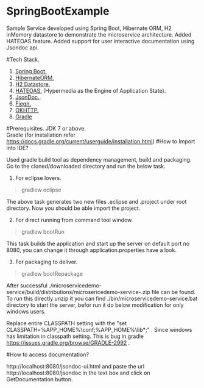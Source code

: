 # SpringBootExample
Sample Service developed using Spring Boot, Hibernate ORM, H2 inMemory datastore to demonstrate the microservice architecture.
Added HATEOAS feature. 
Added support for user interactive documentation using Jsondoc api.

#Tech Stack.
  1. <a href="http://projects.spring.io/spring-boot/">Spring Boot.</a>
  2. <a href="http://hibernate.org/orm/" >HibernateORM. </a>
  3. <a href="http://www.h2database.com/html/main.html">H2 Datastore.</a>
  4. <a href="https://spring.io/understanding/HATEOAS">HATEOAS.</a> (Hypermedia as the Engine of Application State).
  5. <a href="http://jsondoc.org/" >JsonDoc.</a>.
  6. <a href="https://github.com/Netflix/feign/blob/master/README.md">Fiegn.</a>
  7. <a href="http://square.github.io/okhttp/">OKHTTP.</a>
  8. <a href="https://gradle.org/">Gradle</a>

#Prerequisites.
 JDK 7 or above. <br/>
 Gradle (for installation refer https://docs.gradle.org/current/userguide/installation.html)
#How to Import into IDE?
 
 Used gradle build tool as dependency management, build and packaging. Go to the cloned/downloaded directory and run the below task.

1. For eclipse lovers.

 >gradlew eclipse 
 
 The above task generates two new files .eclipse and .project under root directory. Now you should be able import the project.

2. For direct running from command tool window.
 >gradlew bootRun
 
  This task builds the application and start up  the server on default port no 8080, you can change it through application.properties have a look.

3. For packaging to deliver.
 >gradlew bootRepackage
  
  After successful ./microservicedemo-service/build/distributions/microsericedemo-service-<version>.zip file can be found. To run this directly unzip it you can find ./bin/microservicedemo-service.bat directory to start the server, befor run it do below modification for only windows users.

 Replace entire CLASSPATH setting with the "set CLASSPATH=%APP_HOME%\conf;%APP_HOME%\lib\*;" . Since windows has limitation in classpath setting.
 This is bug in gradle https://issues.gradle.org/browse/GRADLE-2992 .

#How to access documentation?
 
  http://localhost:8080/jsondoc-ui.html and paste the url http://localhost:8080/jsondoc in the text box and click on GetDocumentation button.

